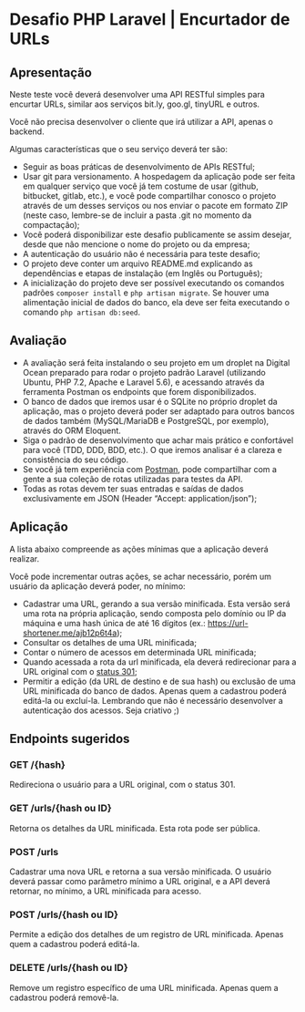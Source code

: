 # Desafio PHP Laravel | Encurtador de URLs

## Apresentação

Neste teste você deverá desenvolver uma API RESTful simples para encurtar URLs, similar aos serviços bit.ly, goo.gl, tinyURL e outros.

Você não precisa desenvolver o cliente que irá utilizar a API, apenas o backend.

Algumas características que o seu serviço deverá ter são:

- Seguir as boas práticas de desenvolvimento de APIs RESTful;
- Usar git para versionamento. A hospedagem da aplicação pode ser feita em qualquer serviço que você já tem costume de usar (github, bitbucket, gitlab, etc.), e você pode compartilhar conosco o projeto através de um desses serviços ou nos enviar o pacote em formato ZIP (neste caso, lembre-se de incluir a pasta .git no momento da compactação);
- Você poderá disponibilizar este desafio publicamente se assim desejar, desde que não mencione o nome do projeto ou da empresa;
- A autenticação do usuário não é necessária para teste desafio;
- O projeto deve conter um arquivo README.md explicando as dependências e etapas de instalação (em Inglês ou Português);
- A inicialização do projeto deve ser possível executando os comandos padrões `composer install` e `php artisan migrate`. Se houver uma alimentação inicial de dados do banco, ela deve ser feita executando o comando `php artisan db:seed`.

## Avaliação

- A avaliação será feita instalando o seu projeto em um droplet na Digital Ocean preparado para rodar o projeto padrão Laravel (utilizando Ubuntu, PHP 7.2, Apache e Laravel 5.6), e acessando através da ferramenta Postman os endpoints que forem disponibilizados.
- O banco de dados que iremos usar é o SQLite no próprio droplet da aplicação, mas o projeto deverá poder ser adaptado para outros bancos de dados também (MySQL/MariaDB e PostgreSQL, por exemplo), através do ORM Eloquent.
- Siga o padrão de desenvolvimento que achar mais prático e confortável para você (TDD, DDD, BDD, etc.). O que iremos analisar é a clareza e consistência do seu código.
- Se você já tem experiência com [Postman](https://www.getpostman.com), pode compartilhar com a gente a sua coleção de rotas utilizadas para testes da API.
- Todas as rotas devem ter suas entradas e saídas de dados exclusivamente em JSON (Header “Accept: application/json”);

## Aplicação

A lista abaixo compreende as ações mínimas que a aplicação deverá realizar.

Você pode incrementar outras ações, se achar necessário, porém um usuário da aplicação deverá poder, no mínimo:

- Cadastrar uma URL, gerando a sua versão minificada. Esta versão será uma rota na própria aplicação, sendo composta pelo domínio ou IP da máquina e uma hash única de até 16 dígitos (ex.: https://url-shortener.me/ajb12p6t4a);
- Consultar os detalhes de uma URL minificada;
- Contar o número de acessos em determinada URL minificada;
- Quando acessada a rota da url minificada, ela deverá redirecionar para a URL original com o [status 301](https://httpstatuses.com/301);
- Permitir a edição (da URL de destino e de sua hash) ou exclusão de uma URL minificada do banco de dados. Apenas quem a cadastrou poderá editá-la ou excluí-la. Lembrando que não é necessário desenvolver a autenticação dos acessos. Seja criativo ;)

## Endpoints sugeridos

### GET /{hash}

Redireciona o usuário para a URL original, com o status 301.

### GET /urls/{hash ou ID}

Retorna os detalhes da URL minificada. Esta rota pode ser pública.

### POST /urls

Cadastrar uma nova URL e retorna a sua versão minificada. O usuário deverá passar como parâmetro mínimo a URL original, e a API deverá retornar, no mínimo, a URL minificada para acesso.

### POST /urls/{hash ou ID}

Permite a edição dos detalhes de um registro de URL minificada. Apenas quem a cadastrou poderá editá-la.

### DELETE /urls/{hash ou ID}

Remove um registro específico de uma URL minificada. Apenas quem a cadastrou poderá removê-la.
